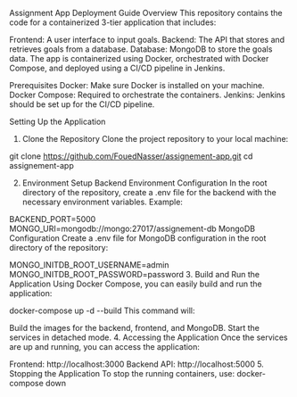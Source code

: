 Assignment App Deployment Guide
Overview
This repository contains the code for a containerized 3-tier application that includes:

Frontend: A user interface to input goals.
Backend: The API that stores and retrieves goals from a database.
Database: MongoDB to store the goals data.
The app is containerized using Docker, orchestrated with Docker Compose, and deployed using a CI/CD pipeline in Jenkins.

Prerequisites
Docker: Make sure Docker is installed on your machine.
Docker Compose: Required to orchestrate the containers.
Jenkins: Jenkins should be set up for the CI/CD pipeline.

Setting Up the Application

1. Clone the Repository
   Clone the project repository to your local machine:

git clone https://github.com/FouedNasser/assignement-app.git
cd assignement-app

2. Environment Setup
   Backend Environment Configuration
   In the root directory of the repository, create a .env file for the backend with the necessary environment variables. Example:

BACKEND_PORT=5000
MONGO_URI=mongodb://mongo:27017/assignement-db
MongoDB Configuration
Create a .env file for MongoDB configuration in the root directory of the repository:

MONGO_INITDB_ROOT_USERNAME=admin
MONGO_INITDB_ROOT_PASSWORD=password 3. Build and Run the Application
Using Docker Compose, you can easily build and run the application:

docker-compose up -d --build
This command will:

Build the images for the backend, frontend, and MongoDB.
Start the services in detached mode. 4. Accessing the Application
Once the services are up and running, you can access the application:

Frontend: http://localhost:3000
Backend API: http://localhost:5000 5. Stopping the Application
To stop the running containers, use:
docker-compose down
